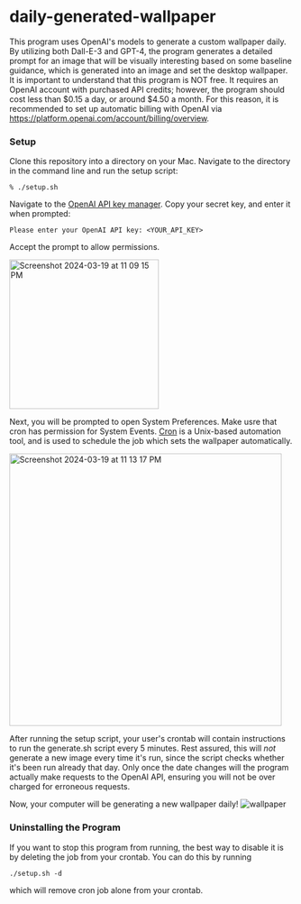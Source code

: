 # daily-generated-wallpaper

This program uses OpenAI's models to generate a custom wallpaper daily. By utilizing both Dall-E-3 and GPT-4, the program generates a detailed prompt for an image that will be visually interesting based on some baseline guidance, which is generated into an image and set the desktop wallpaper. It is important to understand that this program is NOT free. It requires an OpenAI account with purchased API credits; however, the program should cost less than $0.15 a day, or around $4.50 a month. For this reason, it is recommended to set up automatic billing with OpenAI via https://platform.openai.com/account/billing/overview.

### Setup
Clone this repository into a directory on your Mac. Navigate to the directory in the command line and run the setup script:

```
% ./setup.sh
```
Navigate to the [OpenAI API key manager](https://platform.openai.com/api-keys). Copy your secret key, and enter it when prompted:
```
Please enter your OpenAI API key: <YOUR_API_KEY>
```
Accept the prompt to allow permissions.

<img width="265" alt="Screenshot 2024-03-19 at 11 09 15 PM" src="https://github.com/danielpmarks/daily-generated-wallpaper/assets/35392192/dd71872f-893f-4e2e-922c-827801145a57">

Next, you will be prompted to open System Preferences. Make usre that cron has permission for System Events. [Cron](https://en.wikipedia.org/wiki/Cron") is a Unix-based automation tool, and is used to schedule the job which sets the wallpaper automatically.

<img width="483" alt="Screenshot 2024-03-19 at 11 13 17 PM" src="https://github.com/danielpmarks/daily-generated-wallpaper/assets/35392192/cff7f4d2-5982-4461-94f6-093da16fac16">

After running the setup script, your user's crontab will contain instructions to run the generate.sh script every 5 minutes. Rest assured, this will _not_ generate a new image every time it's run, since the script checks whether it's been run already that day. Only once the date changes will the program actually make requests to the OpenAI API, ensuring you will not be over charged for erroneous requests. 

Now, your computer will be generating a new wallpaper daily!
![wallpaper](https://github.com/danielpmarks/daily-generated-wallpaper/assets/35392192/c8200eb4-3158-452b-be62-bc8ceb9433d3)

### Uninstalling the Program
If you want to stop this program from running, the best way to disable it is by deleting the job from your crontab. You can do this by running
```
./setup.sh -d
```
which will remove cron job alone from your crontab.
